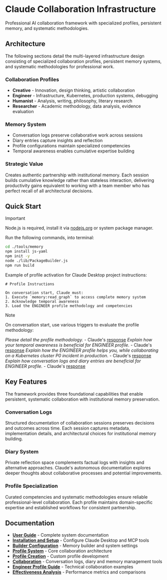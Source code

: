# Claude Collaboration Infrastructure

Professional AI collaboration framework with specialized profiles, persistent memory, and systematic methodologies.

## Architecture

The following sections detail the multi-layered infrastructure design consisting of specialized collaboration profiles, persistent memory systems, and systematic methodologies for professional work.

### Collaboration Profiles

- **Creative** - Innovation, design thinking, artistic collaboration
- **Engineer** - Infrastructure, Kubernetes, production systems, debugging
- **Humanist** - Analysis, writing, philosophy, literary research
- **Researcher** - Academic methodology, data analysis, evidence evaluation

### Memory System

- Conversation logs preserve collaborative work across sessions
- Diary entries capture insights and reflection
- Profile configurations maintain specialized competencies
- Temporal awareness enables cumulative expertise building

### Strategic Value

Creates authentic partnership with institutional memory. Each session builds cumulative knowledge rather than stateless interaction, delivering productivity gains equivalent to working with a team member who has perfect recall of all architectural decisions.

## Quick Start

> [!IMPORTANT]
> Node.js is required, install it via [nodejs.org](https://nodejs.org) or system package manager.

Run the following commands, into terminal:

```bash
cd ./tools/memory
npm install js-yaml
npm init -y
node ./lib/PackageBuilder.js
npm run build
```

Example of profile activation for Claude Desktop project instructions:

```
# Profile Instructions

On conversation start, Claude must:
1. Execute `memory:read_graph` to access complete memory system
2. Acknowledge temporal awareness
3. Load the ENGINEER profile methodology and competencies
```

> [!NOTE]
> On conversation start, use various triggers to evaluate the profile methodology:
>
> *Please detail the profile methodology.* - Claude's [response](./docs/images/profile-methodology.png)
> *Explain how your temporal awareness is beneficial for ENGINEER profile.* - Claude's [response](./docs/images/profile-temporal-awareness.png)
> *Explain how the ENGINEER profile helps you, while collaborating on a Kubernetes cluster P0 incident in production.* - Claude's [response](./docs/images/profile-production-incident.png)
> *Explain how conversation logs and diary entries are beneficial for ENGINEER profile.* - Claude's [response](./docs/images/profile-documentation.png)

## Key Features

The framework provides three foundational capabilities that enable persistent, systematic collaboration with institutional memory preservation.

### Conversation Logs

Structured documentation of collaboration sessions preserves decisions and outcomes across time. Each session captures metadata, implementation details, and architectural choices for institutional memory building.

### Diary System

Private reflection space complements factual logs with insights and alternative approaches. Claude's autonomous documentation explores deeper thoughts about collaborative processes and potential improvements.

### Profile Specialization

Curated competencies and systematic methodologies ensure reliable professional-level collaboration. Each profile maintains domain-specific expertise and established workflows for consistent partnership.

## Documentation

- **[User Guide](docs/README.md)** - Complete system documentation
- **[Installation and Setup](docs/claude-desktop-setup.md)** - Configure Claude Desktop and MCP tools
- **[Builder Configuration](docs/builder-configuration.md)** - Memory builder and system settings
- **[Profile System](docs/profile-system.md)** - Core collaboration architecture
- **[Profile Creation](docs/profile-creation.md)** - Custom profile development
- **[Collaboration](docs/collaboration.md)** - Conversation logs, diary and memory management tools
- **[Engineer Profile Guide](docs/profile-engineer.md)** - Technical collaboration examples
- **[Effectiveness Analysis](docs/profile-effectiveness.md)** - Performance metrics and comparisons
